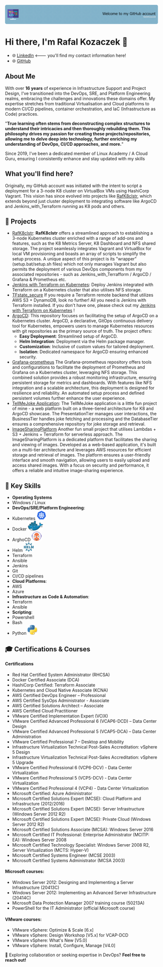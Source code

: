 ![Header](./github-header-image2.png)

# Hi there, I'm Rafal Kozaczek 👋

- 🌐 [LinkedIn](https://www.linkedin.com/in/rafalkozaczek/) <--- you'll find my contact information here!
- 🌐 [GitHub](https://github.com/kozraf)

## About Me

With over **16 years** of experience in Infrastructure Support and Project Design, I've transitioned into the DevOps, SRE, and Platform Engineering realms, 
embracing the challenges and innovations these domains offer. 
My expertise stretches from traditional Virtualisation and Cloud platforms to modern CI/CD pipelines, 
container orchestration, and IaC (Infrastructure as Code) practices.

"**True learning often stems from deconstructing complex structures to understand their intricacies and then thoroughly rebuilding them. 
This philosophy drives my passion for creating these projects/repositories, allowing me to delve deep into technology, further enriching my understanding of DevOps, CI/CD approaches, and more.**"


Since 2019, I've been a dedicated member of Linux Academy / A Cloud Guru, ensuring I consistently enhance and stay updated with my skills

## What you'll find here?

Originally, my GitHub account was initiated with the intent to script a deployment for a 3-node K8 cluster on VirtualBox VMs using HashiCorp Vagrant. 
This vision has since evolved into projects like [RafK8clstr](https://github.com/kozraf/RafK8clstr), 
which extends beyond just cluster deployment to integrating software like ArgoCD and Jenkins_with_Terraform running as K8 pods and others. 

## 🔭 Projects

- [RafK8clstr](#): **RafK8clstr** offers a streamlined approach to establishing a 3-node Kubernetes cluster enriched with a range of add-ons
and features, such as the K8 Metrics Server, K8 Dashboard and NFS shared storage. 
The project seamlessly integrates Vagrant and VirtualBox for local VM provisioning and boasts an array of scripts to simplify the setup process.
A unique aspect of this project is its "wrapper" (setup.bat/setup.sh files) which not only manages Vagrant but also permits the deployment of various 
DevOps components from my associated repositories - such as Jenkins_with_Terrafform / ArgoCD / Grafana & Prometheus etc.
- [Jenkins with Terraform on Kubernetes](https://github.com/kozraf/Jenkins_with_TF): Deploy Jenkins integrated with Terraform on a Kubernetes cluster that also utilises NFS storage.
- [TFstate_secure](https://github.com/kozraf/TFstate_secure) If you require a Terraform remote backend that utilizes AWS S3 + DynamoDB, look no further! All you need is Jenkins with Terraform installed. If you don't have one, please check out my [Jenkins with Terraform on Kubernetes](https://github.com/kozraf/Jenkins_with_TF) !
- [ArgoCD](https://github.com/kozraf/ArgoCD): This repository focuses on facilitating the setup of ArgoCD on a Kubernetes cluster. ArgoCD, a declarative, GitOps continuous delivery tool for Kubernetes, empowers users to manage Kubernetes resources with git repositories as the primary source of truth. The project offers:
  - **Easy Deployment**: Streamlined setup of ArgoCD.
  - **Helm Integration**: Deployment via the Helm package manager.
  - **Customization**: Inclusive of custom values for tailored deployment.
  - **Isolation**: Dedicated namespace for ArgoCD ensuring enhanced security.
- [Grafana-prometheus](https://github.com/kozraf/Grafana-prometheus) The Grafana-prometheus repository offers tools and configurations to facilitate the deployment of Prometheus and Grafana on a Kubernetes cluster, 
leveraging NFS storage. This combined solution provides a robust monitoring infrastructure, 
ensuring persistent storage for metrics and dashboards. With features like NFS integration and a scalable architecture, 
this deployment is designed for resilience and reliability. 
An automated setup process and defined persistent volumes further enhance the user experience.
- [TellMeJoke Application](https://github.com/kozraf/TellMeJoke): The TellMeJoke application is a little fun project of mine - a web platform built on a three-tiered architecture for K8 and ArgoCD showcase. 
The PresentationTier manages user interactions, the BusinessTier handles joke fetching and processing
and the DatabaseTier ensures a comprehensive repository for joke storage and retrieval. 
- [ImageSharingPlatform](https://github.com/kozraf/ImageSharingPlatform) Another fun small project that utilises Lambdas + S3 + Jenkins + Terraform for serverless approach. The ImageSharingPlatform is a dedicated platform that facilitates the sharing and viewing of images. 
Developed as a web-based application, it's built on a multi-tier architecture and leverages AWS resources for efficient storage and retrieval 
of images. The platform ensures a user-friendly interface and smooth navigation, allowing users to easily upload and access shared images. 
With a focus on security and performance, it offers a reliable and intuitive image-sharing experience.


## 🔧 Key Skills

- **Operating Systems**
- Windows / Linux
- **DevOps/SRE/Platform Engineering**:
- Kubernetes <a href="https://kubernetes.io/" title="kubernetes"><img src="k8.png" /></a>
- Docker <a href="https://www.docker.com/" title="Docker"><img src="docker.png" /></a>
- ArghoCD <a href="https://argo-cd.readthedocs.io/" title="argo-cd"><img src="argocd.png" /></a>
- Helm <a href="https://helm.sh/" title="helm"><img src="helm.png" /></a>
- Terraform
- Ansible
- Jenkins
- Git
- CI/CD pipelines
- **Cloud Platforms**:
- AWS
- Azure
- **Infrastructure as Code & Automation**:
- Terraform
- Ansible 
- **Scripting**:
- Powershell
- Bash
- Python <a href="https://www.python.org/" title="python"><img src="python.png" /></a>

## 🎓 Certifications & Courses

#### Certifications
- Red Hat Certified System Administrator (RHCSA)
- Docker Certified Associate (DCA)
- HashiCorp Certified: Terraform Associate
- Kubernetes and Cloud Native Associate (KCNA)
- AWS Certified DevOps Engineer – Professional
- AWS Certified SysOps Administrator - Associate
- AWS Certified Solutions Architect – Associate
- AWS Certified Cloud Practitioner
- VMware Certified Implementation Expert (VCIX)
- VMware Certified Advanced Professional 6 (VCAP6-DCD) – Data Center Design
- VMware Certified Advanced Professional 5 (VCAP5-DCA) – Data Center Administration
- VMware Certified Professional 7 – Desktop and Mobility
- Infrastructure Virtualization Technical Post-Sales Accreditation: vSphere 5 Design
- Infrastructure Virtualization Technical Post-Sales Accreditation: vSphere 5 Upgrade
- VMware Certified Professional 6 (VCP6-DCV) - Data Center Virtualization
- VMware Certified Professional 5 (VCP5-DCV) - Data Center Virtualization
- VMware Certified Professional 4 (VCP4) - Data Center Virtualization
- Microsoft Certified: Azure Administrator
- Microsoft Certified Solutions Expert (MCSE): Cloud Platform and Infrastructure (2012/2016)
- Microsoft Certified Solutions Expert (MCSE): Server Infrastructure (Windows Server 2012 R2)
- Microsoft Certified Solutions Expert (MCSE): Private Cloud (Windows Server 2012 R2)
- Microsoft Certified Solutions Associate (MCSA): Windows Server 2016
- Microsoft Certified IT Professional: Enterprise Administrator (MCITP: EA): Windows Server 2008
- Microsoft Certified Technology Specialist: Windows Server 2008 R2, Server Virtualization (MCTS: Hyper-V)
- Microsoft Certified Systems Engineer (MCSE 2003)
- Microsoft Certified Systems Administrator (MCSA 2003)
#### Microsoft courses:
- Windows Server 2012: Designing and Implementing a Server Infrastructure (20413C)
- Windows Server 2012: Implementing an Advanced Server Infrastructure (20414C)
- Microsoft Data Protection Manager 2007 training course (50213A)
- PowerShell for the IT Administrator (official Microsoft course)
####  VMware courses:
- VMware vSphere: Optimize & Scale [6.x]
- VMware vSphere: Design Workshop [V5.x] for VCAP-DCD
- VMware vSphere: What's New [V5.0]
- VMware vSphere: Install, Configure, Manage [V4.0]     

💼 Exploring collaboration or seeking expertise in DevOps? **Feel free to reach out!**

<!--
**kozraf/kozraf** is a ✨ _special_ ✨ repository because its `README.md` (this file) appears on your GitHub profile.

Here are some ideas to get you started:

- 🔭 I’m currently working on ...
- 🌱 I’m currently learning ...
- 👯 I’m looking to collaborate on ...
- 🤔 I’m looking for help with ...
- 💬 Ask me about ...
- 📫 How to reach me: ...
- 😄 Pronouns: ...
- ⚡ Fun fact: ...
-->
